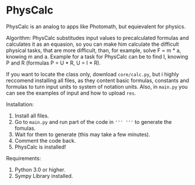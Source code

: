 # PhysCalc
PhysCalc is an analog to apps like Photomath, but equievalent for physics.

Algorithm: PhysCalc substitudes input values to precalculated formulas and calculates it as an equasion, so you can make him calculate the difficult physical tasks, that are more difficult, than, for example, solve F = m * a, knowing m and a. Example for a task for PhysCalc can be to find I, knowing P and R (formulas P = U * R, U = I * R).

If you want to locate the class only, download ```core/calc.py```, but i highly reccomend installing all files, as they content basic formulas, constants and formulas to turn input units to system of notation units. Also, in ```main.py``` you can see the examples of input and how to upload ```res```.

Installation:
1. Install all files.
2. Go to ```main.py``` and run part of the code in ```''' '''``` to generate the fomulas.
3. Wait for them to generate (this may take a few minutes).
4. Comment the code back.
5. PhysCalc is installed!

Requirements:
1. Python 3.0 or higher.
2. Sympy Library installed.
